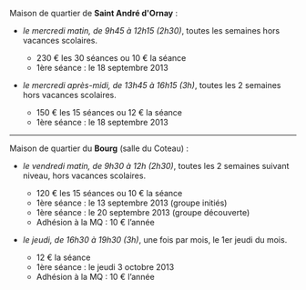 
Maison de quartier de **Saint André d'Ornay** :

* _le mercredi matin, de 9h45 à 12h15 (2h30)_, toutes les semaines hors vacances scolaires.
	- 230 € les 30 séances ou 10 € la séance
	- 1ère séance : le 18 septembre 2013

* _le mercredi après-midi, de 13h45 à 16h15 (3h)_, toutes les 2 semaines hors vacances scolaires.
	- 150 € les 15 séances ou 12 € la séance
	- 1ère séance : le 18 septembre 2013

---
Maison de quartier du **Bourg** (salle du Coteau) :

* _le vendredi matin, de 9h30 à 12h (2h30)_, toutes les 2 semaines suivant niveau, hors vacances scolaires.
	- 120 € les 15 séances ou 10 € la séance
	- 1ère séance : le 13 septembre 2013 (groupe initiés)
	- 1ère séance : le 20 septembre 2013 (groupe découverte)
	- Adhésion à la MQ : 10 € l’année

* _le jeudi, de 16h30 à 19h30 (3h)_, une fois par mois, le 1er jeudi du mois.
	- 12 € la séance
	- 1ère séance : le jeudi 3 octobre 2013
	- Adhésion à la MQ : 10 € l’année
